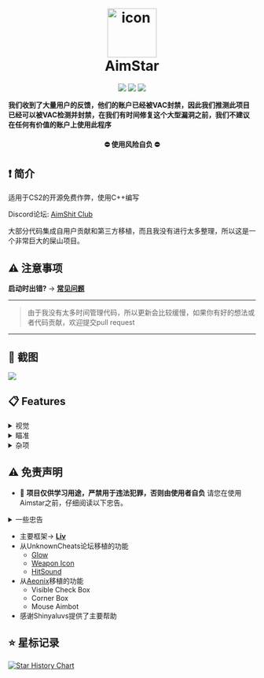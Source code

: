 <h1 align="center">
  <img src="AS_Logo.png" alt="icon" style="width: 100px; height: 100px"><br>
  AimStar
</h1>
<p align="center">
<a href="https://en.wikipedia.org/wiki/C%2B%2B"><img src="https://img.shields.io/badge/build-C++-blue?style=flat&label=Language"></a>
<a href="https://store.steampowered.com/app/730/CounterStrike_2"><img src="https://img.shields.io/badge/Game-CS2-red.svg?style=flat"></a>
<a href="LICENSE.txt"><img src="https://img.shields.io/github/license/CowNowK/AimStarCS2.svg?style=flat"></a>
</p>

**我们收到了大量用户的反馈，他们的账户已经被VAC封禁，因此我们推测此项目已经可以被VAC检测并封禁，在我们有时间修复这个大型漏洞之前，我们不建议在任何有价值的账户上使用此程序**
<h4 align="center">
  ⛔ 使用风险自负 ⛔
</h4>

## ❗ 简介

适用于CS2的开源免费作弊，使用C++编写

Discord论坛: [AimShit Club](https://discord.com/invite/VgRrxwesPz)

大部分代码集成自用户贡献和第三方移植，而且我没有进行太多整理，所以这是一个非常巨大的屎山项目。

## ⚠️ 注意事项

**启动时出错?** -> [**__常见问题__**](https://github.com/CowNowK/AimStar/wiki)

***
> 由于我没有太多时间管理代码，所以更新会比较缓慢，如果你有好的想法或者代码贡献，欢迎提交pull request
***
## 📸 截图
![](/Image1.png)

## 📋 Features

<details>
<summary>视觉</summary>
  
- 人物透视
- 人物发光
- 雷达透视
</details>

<details>
<summary>瞄准</summary>

- 自瞄
- 自动扳机
- 后座控制
</details>

<details>
<summary>杂项</summary>

- 连跳
- 无视闪光弹
- 无视烟雾弹
- 快速急停
- C4计时器
- 爆头线提示
- 命中音效
- 反截屏反直播
- 多语言支持
</details>

## ⚠️ 免责声明
- 🚫 **项目仅供学习用途，严禁用于违法犯罪，否则由使用者自负**
请您在使用Aimstar之前，仔细阅读以下忠告。
<details> <summary>一些忠告</summary>

- Aimstar是一个业余爱好项目，其本质如此也应该被如此看待，该项目旨在增进社区对进程调试与逆向开发的学习并展示C++编程在Windows系统上的潜力。同时我们对电子游戏作弊行为持强烈的反对态度。如果您使用Aimstar进行作弊，您不仅会破坏游戏的公平性和乐趣，还会损害您自己的信誉和尊严。

- 电子游戏中的作弊可能反映了您内心的不安和不满。您可能觉得自己在游戏中不够优秀，或者受到了其他玩家的嘲笑和排斥。您可能希望通过作弊来提高您的游戏水平和社交地位，或者给自己带来一些快乐和成就感。然而，这些都是表面的和短暂的，不能真正解决您的问题。

- 作弊会让您失去游戏的挑战和乐趣，也会让您失去其他玩家的尊重和信任。作弊会让您陷入一种虚假的自我认知，让您忽视了您真正的优点和潜力。作弊会让您错过了通过努力和学习来提升自己的机会和过程。

- 如果您想摆脱作弊的诱惑和后果，您需要正视您的心理状态和动机，并寻求专业的帮助和支持。与一位心理咨询师或辅导员沟通，可以帮助您找到更健康和有效的应对方式，也可以帮助您建立更积极和自信的自我形象。您也可以参与一些有益的活动和社交，例如加入一些游戏社区或俱乐部，结交一些志同道合的朋友，或者尝试一些新的游戏或兴趣。

- 我希望您能够认识到作弊的危害和无意义，也希望您能够享受游戏的真正乐趣和价值。我感谢您对Aimstar的关注和支持，但我也希望您能够遵守游戏的规则和道德，尊重自己和他人。谢谢您的理解和合作。🙏
</details>

- 主要框架-> [**__Liv__**](https://github.com/TKazer/CS2_External)
- 从UnknownCheats论坛移植的功能
  - [Glow](https://www.unknowncheats.me/forum/counter-strike-2-a/604503-glow-external.html)
  - [Weapon Icon](https://www.unknowncheats.me/forum/counter-strike-2-a/608799-weapon-icon-esp.html)
  - [HitSound](https://www.unknowncheats.me/forum/counter-strike-2-releases/607417-hitsound-external.html)
- 从[Aeonix](https://github.com/Fr0go1/Aeonix-Cs2)移植的功能
  - Visible Check Box
  - Corner Box
  - Mouse Aimbot
- 感谢Shinyaluvs提供了主要帮助

## ⭐ 星标记录

[![Star History Chart](https://api.star-history.com/svg?repos=CowNowK/AimStar&type=Date)](https://star-history.com/#CowNowK/AimStar&Date)
